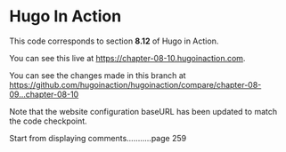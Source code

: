 Hugo In Action
===============

This code corresponds to section **8.12** of Hugo in Action.

You can see this live at https://chapter-08-10.hugoinaction.com.

You can see the changes made in this branch at https://github.com/hugoinaction/hugoinaction/compare/chapter-08-09...chapter-08-10

Note that the website configuration baseURL has been updated to match the code checkpoint.



Start from displaying comments...........page 259